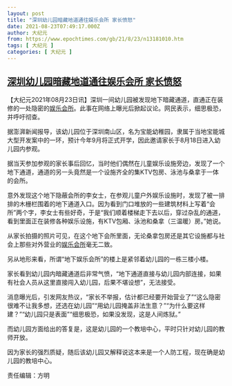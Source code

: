 ```yaml
---
layout: post
title: "深圳幼儿园暗藏地道通往娱乐会所 家长愤怒"
date: 2021-08-23T07:49:17.000Z
author: 大纪元
from: https://www.epochtimes.com/gb/21/8/23/n13181010.htm
tags: [ 大纪元 ]
categories: [ 大纪元 ]
---
```

<!--1629704957000-->
[深圳幼儿园暗藏地道通往娱乐会所 家长愤怒](https://www.epochtimes.com/gb/21/8/23/n13181010.htm)
------

<div>
<p>【大纪元2021年08月23日讯】深圳一间幼儿园被发现地下暗藏通道，直通正在装修的一处隐密的<a href="https://www.epochtimes.com/gb/tag/%E5%A8%B1%E4%B9%90%E4%BC%9A%E6%89%80.html">娱乐会所</a>。此事在网络上曝光后掀起议论。网民表示，细思极恐，并呼吁彻查。</p><p>据澎湃新闻报导，该幼儿园位于深圳南山区，名为宝能幼稚园，隶属于当地宝能城大型开发案中的一环，预计今年9月将正式开学，因此邀请家长于8月18日进入幼儿园内参观。</p><p>据当天参加参观的家长事后回忆，当时他们偶然在儿童娱乐设施旁边，发现了一个地下通道，通道的另一头竟然是一个设施齐全的集KTV包房、泳池与桑拿于一体的会所。</p><p>意外发现这个地下隐蔽会所的李女士，在参观儿童户外娱乐设施时，发现了被一排排的木栅栏围着的地下通道入口。因为看到门口堆放的一些建筑材料上写着“会所”两个字，李女士有些好奇，于是“我们顺着楼梯走下去以后，穿过杂乱的通道，看到里面正在装修各种娱乐设施，有KTV包厢、泳池和桑拿（三温暖）房。”她说。</p><p>从家长拍摄的照片可见，在这个地下会所里面，无论桑拿包房还是其它设施都与社会上那些对外营业的<a href="https://www.epochtimes.com/gb/tag/%E5%A8%B1%E4%B9%90%E4%BC%9A%E6%89%80.html">娱乐会所</a>毫无二致。</p><p>另从地形来看，所谓“地下娱乐会所”的楼上是紧邻着幼儿园的一栋三楼小楼。</p><p>家长看到幼儿园内暗藏通道后非常气愤，“地下通道直接与幼儿园内部连接，如果有社会人员从这里直接闯入幼儿园，后果不堪设想”，无法接受。</p><p>消息曝光后，引发网友热议，“家长不举报，估计都已经要开始营业了”“这么隐密很难不让我多想，还选在幼儿园”“用幼儿园掩盖非法生意？”“为什么要这样建？”“幼儿园只是表面”“细思极恐，如果没发现，这是人间炼狱。”</p><p>而幼儿园方面给出的答复是，这是幼儿园的一个教培中心，平时只针对幼儿园的教师开放。</p><p>因为家长的强烈质疑，随后该幼儿园又解释说这本来是一个人防工程，现在确是幼儿园的教培中心。</p><p>责任编辑：方明</p>
</div>
